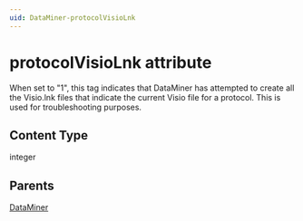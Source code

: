 ```yaml
---
uid: DataMiner-protocolVisioLnk
---
```


# protocolVisioLnk attribute

When set to "1", this tag indicates that DataMiner has attempted to create all the Visio.lnk files that indicate the current Visio file for a protocol. This is used for troubleshooting purposes.

## Content Type

integer

## Parents

[DataMiner](xref:DataMiner)
